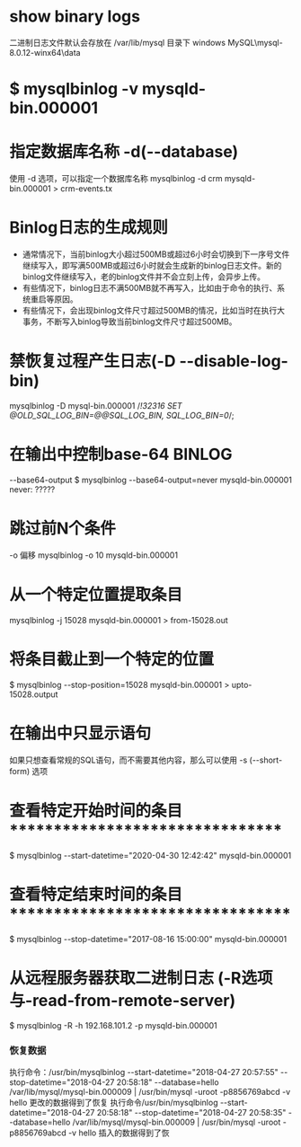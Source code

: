
# show binary logs
二进制日志文件默认会存放在 /var/lib/mysql 目录下
windows MySQL\mysql-8.0.12-winx64\data

# $ mysqlbinlog -v mysqld-bin.000001
# 指定数据库名称 -d(--database)
使用 -d 选项，可以指定一个数据库名称
mysqlbinlog -d crm mysqld-bin.000001 > crm-events.tx
# Binlog日志的生成规则
* 通常情况下，当前binlog大小超过500MB或超过6小时会切换到下一序号文件继续写入，即写满500MB或超过6小时就会生成新的binlog日志文件。新的binlog文件继续写入，老的binlog文件并不会立刻上传，会异步上传。
* 有些情况下，binlog日志不满500MB就不再写入，比如由于命令的执行、系统重启等原因。
* 有些情况下，会出现binlog文件尺寸超过500MB的情况，比如当时在执行大事务，不断写入binlog导致当前binlog文件尺寸超过500MB。

# 禁恢复过程产生日志(-D --disable-log-bin)
mysqlbinlog -D mysql-bin.000001 /*!32316 SET @OLD_SQL_LOG_BIN=@@SQL_LOG_BIN, SQL_LOG_BIN=0*/;

# 在输出中控制base-64 BINLOG 

--base64-output
$ mysqlbinlog --base64-output=never mysqld-bin.000001
never: 
?????

# 跳过前N个条件
-o 偏移
mysqlbinlog -o 10 mysqld-bin.000001

# 从一个特定位置提取条目
mysqlbinlog -j 15028 mysqld-bin.000001 > from-15028.out

# 将条目截止到一个特定的位置
$ mysqlbinlog --stop-position=15028 mysqld-bin.000001 > upto-15028.output

# 在输出中只显示语句
如果只想查看常规的SQL语句，而不需要其他内容，那么可以使用 -s (--short-form) 选项

# 查看特定开始时间的条目 *******************************
$ mysqlbinlog --start-datetime="2020-04-30 12:42:42" mysqld-bin.000001

# 查看特定结束时间的条目 ********************************
$ mysqlbinlog --stop-datetime="2017-08-16 15:00:00" mysqld-bin.000001

# 从远程服务器获取二进制日志 (-R选项与-read-from-remote-server)
$ mysqlbinlog -R -h 192.168.101.2 -p mysqld-bin.000001





### 恢复数据
执行命令：/usr/bin/mysqlbinlog --start-datetime="2018-04-27 20:57:55" --stop-datetime="2018-04-27 20:58:18" --database=hello /var/lib/mysql/mysql-bin.000009 | /usr/bin/mysql -uroot -p8856769abcd -v hello  更改的数据得到了恢复
执行命令/usr/bin/mysqlbinlog --start-datetime="2018-04-27 20:58:18" --stop-datetime="2018-04-27 20:58:35" --database=hello /var/lib/mysql/mysql-bin.000009 | /usr/bin/mysql -uroot -p8856769abcd -v hello  插入的数据得到了恢

























